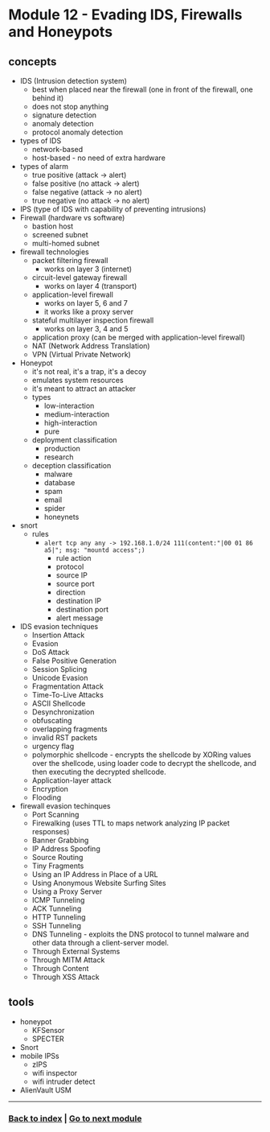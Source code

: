 # Module 12 - Evading IDS, Firewalls and Honeypots

## concepts
- IDS (Intrusion detection system)
    - best when placed near the firewall (one in front of the firewall, one behind it)
    - does not stop anything
    - signature detection
    - anomaly detection
    - protocol anomaly detection
- types of IDS
    - network-based
    - host-based - no need of extra hardware
- types of alarm
    - true positive (attack -> alert)
    - false positive (no attack -> alert)
    - false negative (attack -> no alert)
    - true negative (no attack -> no alert)
- IPS (type of IDS with capability of preventing intrusions)
- Firewall (hardware vs software)
    - bastion host
    - screened subnet
    - multi-homed subnet
- firewall technologies
    - packet filtering firewall 
        - works on layer 3 (internet)
    - circuit-level gateway firewall
        - works on layer 4 (transport)
    - application-level firewall
        - works on layer 5, 6 and 7
        - it works like a proxy server
    - stateful multilayer inspection firewall
        - works on layer 3, 4 and 5
    - application proxy (can be merged with application-level firewall)
    - NAT (Network Address Translation)
    - VPN (Virtual Private Network)
- Honeypot
    - it's not real, it's a trap, it's a decoy
    - emulates system resources
    - it's meant to attract an attacker
    - types 
        - low-interaction
        - medium-interaction
        - high-interaction
        - pure
    - deployment classification
        - production
        - research
    - deception classification
        - malware
        - database
        - spam
        - email
        - spider
        - honeynets
- snort
    - rules
        - `alert tcp any any -> 192.168.1.0/24 111(content:"|00 01 86 a5|"; msg: "mountd access";)`
            - rule action
            - protocol
            - source IP
            - source port
            - direction
            - destination IP
            - destination port
            - alert message
- IDS evasion techniques
    - Insertion Attack
    - Evasion 
    - DoS Attack 
    - False Positive Generation 
    - Session Splicing 
    - Unicode Evasion 
    - Fragmentation Attack 
    - Time-To-Live Attacks 
    - ASCII Shellcode 
    - Desynchronization
    - obfuscating
    - overlapping fragments
    - invalid RST packets
    - urgency flag
    - polymorphic shellcode - encrypts the shellcode by XORing values over the shellcode, using loader code to decrypt the shellcode, and then executing the decrypted shellcode.
    - Application-layer attack
    - Encryption
    - Flooding
- firewall evasion techinques
    - Port Scanning 
    - Firewalking (uses TTL to maps network analyzing IP packet responses)
    - Banner Grabbing 
    - IP Address Spoofing 
    - Source Routing 
    - Tiny Fragments 
    - Using an IP Address in Place of a URL 
    - Using Anonymous Website Surfing Sites 
    - Using a Proxy Server
    - ICMP Tunneling 
    - ACK Tunneling 
    - HTTP Tunneling 
    - SSH Tunneling 
    - DNS Tunneling - exploits the DNS protocol to tunnel malware and other data through a client-server model.
    - Through External Systems 
    - Through MITM Attack 
    - Through Content 
    - Through XSS Attack
## tools
- honeypot
    - KFSensor
    - SPECTER
- Snort
- mobile IPSs
    - zIPS
    - wifi inspector
    - wifi intruder detect
- AlienVault USM 

---
### [Back to index](../README.md) | [Go to next module](13.md)